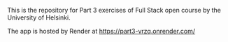 This is the repository for Part 3 exercises of Full Stack open course by the University of Helsinki.

The app is hosted by Render at https://part3-vrzq.onrender.com/